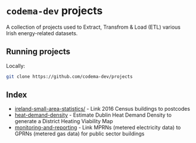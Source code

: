 # `codema-dev` projects

A collection of projects used to Extract, Transfrom & Load (ETL) various Irish energy-related datasets.

## Running projects

Locally:
```bash
git clone https://github.com/codema-dev/projects
```

## Index

- [ireland-small-area-statistics/](ireland-small-area-statistics/) - Link 2016 Census buildings to postcodes
- [heat-demand-density](heat-demand-density/) - Estimate Dublin Heat Demand Density to generate a District Heating Viability Map 
- [monitoring-and-reporting](monitoring-and-reporting/) - Link MPRNs (metered electricity data) to GPRNs (metered gas data) for public sector buildings

